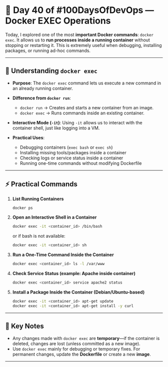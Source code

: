
# 🚀 Day 40 of #100DaysOfDevOps — Docker EXEC Operations

Today, I explored one of the most **important Docker commands**: `docker exec`.
It allows us to **run processes inside a running container** without stopping or restarting it. This is extremely useful when debugging, installing packages, or running ad-hoc commands.

---

## 📖  Understanding `docker exec`

* **Purpose**: The `docker exec` command lets us execute a new command in an already running container.
* **Difference from `docker run`**:

  * `docker run` → Creates and starts a new container from an image.
  * `docker exec` → Runs commands inside an existing container.
* **Interactive Mode (`-it`)**:
  Using `-it` allows us to interact with the container shell, just like logging into a VM.
* **Practical Uses**:

  * Debugging containers (`exec bash` or `exec sh`)
  * Installing missing tools/packages inside a container
  * Checking logs or service status inside a container
  * Running one-time commands without modifying Dockerfile

---

## ⚡ Practical Commands

1. **List Running Containers**

   ```bash
   docker ps
   ```

2. **Open an Interactive Shell in a Container**

   ```bash
   docker exec -it <container_id> /bin/bash
   ```

   or if bash is not available:

   ```bash
   docker exec -it <container_id> sh
   ```

3. **Run a One-Time Command Inside the Container**

   ```bash
   docker exec <container_id> ls -l /var/www
   ```

4. **Check Service Status (example: Apache inside container)**

   ```bash
   docker exec <container_id> service apache2 status
   ```

5. **Install a Package Inside the Container (Debian/Ubuntu-based)**

   ```bash
   docker exec -it <container_id> apt-get update
   docker exec -it <container_id> apt-get install -y curl
   ```

---

## 🔑 Key Notes

* Any changes made with `docker exec` are **temporary**—if the container is deleted, changes are lost (unless committed as a new image).
* Use `docker exec` mainly for debugging or temporary fixes. For permanent changes, update the **Dockerfile** or create a new **image**.

---

